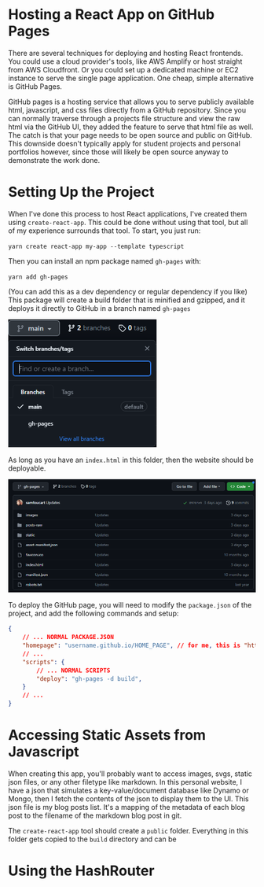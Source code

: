 # Hosting a React App on GitHub Pages
There are several techniques for deploying and hosting React frontends. You could use a cloud provider's tools, like AWS Amplify or host straight from AWS Cloudfront. Or you could set up a dedicated machine or EC2 instance to serve the single page application. One cheap, simple alternative is GitHub Pages.

GitHub pages is a hosting service that allows you to serve publicly available html, javascript, and css files directly from a GitHub repository. Since you can normally traverse through a projects file structure and view the raw html via the GitHub UI, they added the feature to serve that html file as well. The catch is that your page needs to be open source and public on GitHub. This downside doesn't typically apply for student projects and personal portfolios however, since those will likely be open source anyway to demonstrate the work done. 

# Setting Up the Project
When I've done this process to host React applications, I've created them using `create-react-app`. This could be done without using that tool, but all of my experience surrounds that tool. To start, you just run:

`yarn create react-app my-app --template typescript`

Then you can install an npm package named `gh-pages` with:

`yarn add gh-pages`

(You can add this as a dev dependency or regular dependency if you like) This package will create a build folder that is minified and gzipped, and it deploys it directly to GitHub in a branch named `gh-pages`

![GitHub Branch View](images/blog-post-content/gh-pages.png "GitHub Branch View")

As long as you have an `index.html` in this folder, then the website should be deployable.

![GitHub Folder View](images/blog-post-content/gh-pages-branch.png "GitHub Folder View")

To deploy the GitHub page, you will need to modify the `package.json` of the project, and add the following commands and setup:

```json
{
    // ... NORMAL PACKAGE.JSON
    "homepage": "username.github.io/HOME_PAGE", // for me, this is "https://samfoucart.github.io/portfolio"
    // ...
    "scripts": {
        // ... NORMAL SCRIPTS
        "deploy": "gh-pages -d build",
    }
    // ...
}
```

# Accessing Static Assets from Javascript
When creating this app, you'll probably want to access images, svgs, static json files, or any other filetype like markdown. In this personal website, I have a json that simulates a key-value/document database like Dynamo or Mongo, then I fetch the contents of the json to display them to the UI. This json file is my blog posts list. It's a mapping of the metadata of each blog post to the filename of the markdown blog post in git.

The `create-react-app` tool should create a `public` folder. Everything in this folder gets copied to the `build` directory and can be

# Using the HashRouter
